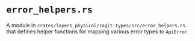 # `error_helpers.rs`

A module in `crates/layer1_physical/ragit-types/src/error_helpers.rs` that defines helper functions for mapping various error types to `ApiError`.